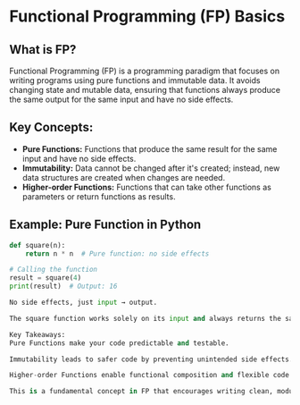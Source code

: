 # Functional Programming (FP) Basics

## What is FP?
Functional Programming (FP) is a programming paradigm that focuses on writing programs using pure functions and immutable data. It avoids changing state and mutable data, ensuring that functions always produce the same output for the same input and have no side effects.

## Key Concepts:
- **Pure Functions:** Functions that produce the same result for the same input and have no side effects.
- **Immutability:** Data cannot be changed after it's created; instead, new data structures are created when changes are needed.
- **Higher-order Functions:** Functions that can take other functions as parameters or return functions as results.

## Example: Pure Function in Python

```python
def square(n):
    return n * n  # Pure function: no side effects

# Calling the function
result = square(4)
print(result)  # Output: 16

No side effects, just input → output.

The square function works solely on its input and always returns the same output for the same input.

Key Takeaways:
Pure Functions make your code predictable and testable.

Immutability leads to safer code by preventing unintended side effects.

Higher-order Functions enable functional composition and flexible code.

This is a fundamental concept in FP that encourages writing clean, modular, and maintainable code!